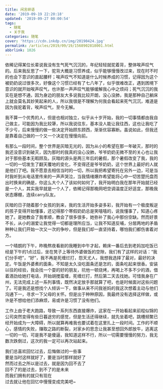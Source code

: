 ```yaml
---
title: 闲言碎语
date: '2019-09-19 22:20:18'
updated: '2019-09-27 00:00:54'
tags:
  - 随笔
  - 关于我
categories: 随笔
cover: 'https://cdn.inkdp.cn/img/20190424.jpg'
permalink: /articles/2019/09/19/1568902818001.html
abbrlink: 1026
---
```

依稀记得某位长辈说我没有生气死气沉沉的，年纪轻轻就驼着背，整体唉声叹气的。后来我反思了一下，驼背大概是习惯养成，似乎能够慢慢改过来，现在时不时的也会下意识的直起腰杆；唉声叹气不知道是什么时候养成的习惯，记得因为这个被奶奶说过很多次，好像这个习惯已经有了七八年了，似乎很难改正，遇到困境下意识的就开始唉声叹气，也许那一声声叹气能够缓解我心中之烦闷；死气沉沉的我实在是想不通，因为身边的朋友大多说我比较开朗，没心没肺，我是那种自己躺床上就会莫名其妙笑起来的人，所以我很是不理解为何我会看起来死气沉沉，难道是因为我驼着背，唉声叹气，至今无解。

我不算一个优秀的人，但是也相对独立，似乎从十岁开始，我的一切事情都由我自己做主，可能因为我比较犟，所以我说往东，基本没人能让我往西，这也让我吃了不少亏，后来慢慢的做一些决定开始顾东顾西，渐渐优容寡断。虽说如此，但我还是靠着自己做的一个又一个决定在慢慢向前。

有那么一段时间，整个世界是灰暗无光的，因为从小的希望在那一年破灭，那时的我还没意识到破灭，因为那时的我真的没心没肺，爷爷奶奶无微不至的关心也让我对于那些基本无暇顾及。灰暗的源头是两三年后的暑假，那个暑假改变了我，我的一切的一切发生了翻天覆地的变化，不变得还是爷爷奶奶，这个世界上最好的人就是他们了吧。我不愿意去相信当时的一切，所以我把希望寄托在另外一边，可是当时我听到从电话里传来的一声声哭泣，当我情绪爆炸希望能将心中一切苦楚托盘而出时换来的确是，你这么大个人了该如何如何了，我开始明白我在那年开始就已经是一个人，其实我早就是一个人了，依稀记得那晚网吧空调温度正好适宜，那晚我状态爆棚，连续carry队友。

灰暗的日子随着那个女孩的到来，我的生活开始多姿多彩，我开始有一个极度叛逆的孩子变得开始懂事，还记得那个寒假奶奶总是笑嘻嘻的，说我懂事了，知道心疼她了。是她教会了我孝顺，教会了很多很多，她弥补了我心中那份空缺。然而好景不长，从小的溺爱让我觉得一切都是理所应当，让我不知道反哺，分居两地的矛盾种种让我们开始一次又一次的争吵，但是我们却一直坚持着，哪怕我们都伤害着对方。

一个晴朗的下午，昨晚熬夜看剧的我睡到中午才起，赖床一番后去到老妈加吃饭已经是下午的1点过后，坐在凳子上等待外婆做饭的空隙，我们有了这样的对话：“我们分手吧”，“好”，我不再是死缠烂打，怨天尤人，我想我选择了最对，最好的决定。午饭是外婆煮的面条，不知是太久没吃面条还是怎的，面条吃起来很香。安装以往的经验，我会找一个耍的好的朋友，坑他一顿烧烤，再喝上不多不少的酒，借着酒劲给她打电话，开始胡搅蛮缠，死缠烂打，然后第二天去找她。可惜我身在广州，无法完成上述一系列事情，既然决定放手那就算了吧，也是时候面对这些问题了。可是我还是想找个人倾诉一下，做事从来不问我爸妈的我这次想着主动与他们沟通下一，寻求一下父母的关怀。但是出于种种原因，我最终没有选择这样做，或许是不想给他们添麻烦，易或许是习惯了没有他们。

工作上由于老大跑路，导致一系列东西直接爆炸，这家在一开始看起来前程似锦的公司突然变得有些日暮途穷的感觉，但是生活还得继续，就先坐着吧，跳槽频繁已经开始成为一大障碍，所以就算再难我也要试着在这里扎上一段时间。工作的不顺心，感情的失败，赚取之路的断裂，对家乡的思念让我甚至想回外郎放牛，逃离这一切的一切，可是我不是傻逼，我知道这样不行，所以一切需要慢慢的努力，我无数次跌倒过，这次的我一定可以再次站起来。

我们总喜欢回忆过去，后悔做过的一些事  
要是当时这样就好了，要是当时那样就好了  
然而过去之所以是过去，就是因为回不去了  
回不了的是过去，到不了的是未来  
而我们拥有的就只有现在  
过去就让他在回忆中慢慢变成完美吧~
